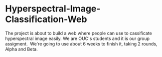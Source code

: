 # Hyperspectral-Image-Classification-Web
The project is about to build a web where people can use to cassificate hyperspectral image easily. We are OUC's students and it is our group assigment. 
We're going to use about 6 weeks to  finish it, taking 2 rounds, Alpha and Beta.
